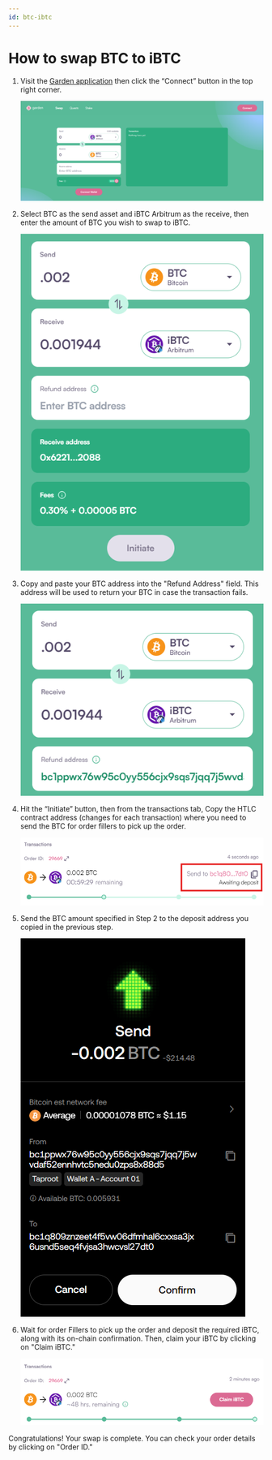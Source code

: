 ```yaml
---
id: btc-ibtc
---
```


# How to swap BTC to iBTC

1. Visit the [Garden application](https://app.garden.finance/swap/) then click the “Connect” button in the top right corner.

   ![step 1](../../../images/guide-btc-ibtc-1.png)

3. Select BTC as the send asset and iBTC Arbitrum as the receive, then enter the amount of BTC you wish to swap to iBTC. 

   ![step 2](../../../images/guide-btc-ibtc-2.png)

5. Copy and paste your BTC address into the "Refund Address" field. This address will be used to return your BTC in case the transaction fails.  

   ![step 3](../../../images/guide-btc-ibtc-3.png)

7. Hit the “Initiate” button, then from the transactions tab, Copy the HTLC contract address (changes for each transaction) where you need to send the BTC for order fillers to pick up the order. 

   ![step 4](../../../images/guide-btc-ibtc-4.png)

9. Send the BTC amount specified in Step 2 to the deposit address you copied in the previous step. 

   ![step 5](../../../images/guide-btc-ibtc-5.png)

11. Wait for order Fillers to pick up the order and deposit the required iBTC, along with its on-chain confirmation. Then, claim your iBTC by clicking on "Claim iBTC."

    ![step 6](../../../images/guide-btc-ibtc-6.png)

Congratulations! Your swap is complete. You can check your order details by clicking on "Order ID."
